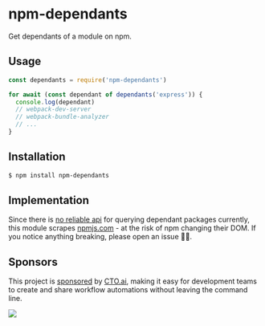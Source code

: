 # npm-dependants

Get dependants of a module on npm.

## Usage

```js
const dependants = require('npm-dependants')

for await (const dependant of dependants('express')) {
  console.log(dependant)
  // webpack-dev-server
  // webpack-bundle-analyzer
  // ...
}
```

## Installation

```bash
$ npm install npm-dependants
```

## Implementation

Since there is [no reliable api](https://twitter.com/juliangruber/status/1209066065550028801) for querying dependant packages currently, this module scrapes [npmjs.com](https://npmjs.com) - at the risk of npm changing their DOM. If you notice anything breaking, please open an issue 🙇‍♂️.

## Sponsors

This project is [sponsored](https://github.com/sponsors/juliangruber) by [CTO.ai](https://cto.ai/), making it easy for development teams to create and share workflow automations without leaving the command line.

[![](https://apex-software.imgix.net/github/sponsors/cto.png)](https://cto.ai/)
